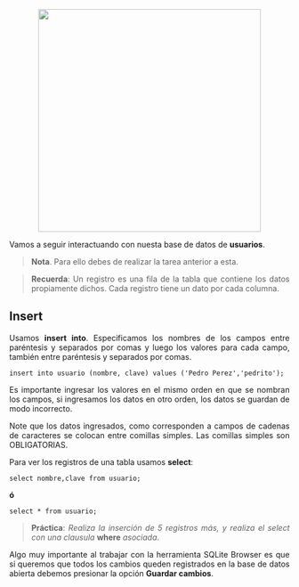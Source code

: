 <div align="justify">

<div align="center">
<img src="https://luciamonterorodriguez.com/wp-content/uploads/2021/03/computer-1331579_640.png" width="400px"/>
</div>

Vamos a seguir interactuando con nuesta base de datos de __usuarios__.
> __Nota__. Para ello debes de  realizar la tarea anterior a esta.

> __Recuerda__: Un registro es una fila de la tabla que contiene los datos propiamente dichos. Cada registro tiene un dato por cada columna.

## Insert

Usamos __insert into__. Especificamos los nombres de los campos entre paréntesis y separados por comas y luego los valores para cada campo, también entre paréntesis y separados por comas.

````
insert into usuario (nombre, clave) values ('Pedro Perez','pedrito');
````

Es importante ingresar los valores en el mismo orden en que se nombran los campos, si ingresamos los datos en otro orden, los datos se guardan de modo incorrecto.

Note que los datos ingresados, como corresponden a campos de cadenas de caracteres se colocan entre comillas simples. Las comillas simples son OBLIGATORIAS.

Para ver los registros de una tabla usamos __select__:

```
select nombre,clave from usuario;
```
__ó__

```
select * from usuario;
```

> __Práctica__: _Realiza la inserción de 5 registros más, y realiza el select con una clausula_ __where__ _asociada_.

Algo muy importante al trabajar con la herramienta SQLite Browser es que si queremos que todos los cambios queden registrados en la base de datos abierta debemos presionar la opción __Guardar cambios__.

</div>